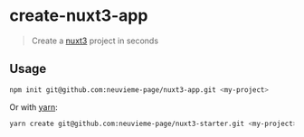 # create-nuxt3-app

> Create a [nuxt3](https://v3.nuxtjs.org) project in seconds

## Usage

```bash
npm init git@github.com:neuvieme-page/nuxt3-app.git <my-project> 
```

Or with [yarn](https://yarnpkg.com/en/):

```bash
yarn create git@github.com:neuvieme-page/nuxt3-starter.git <my-project>
```